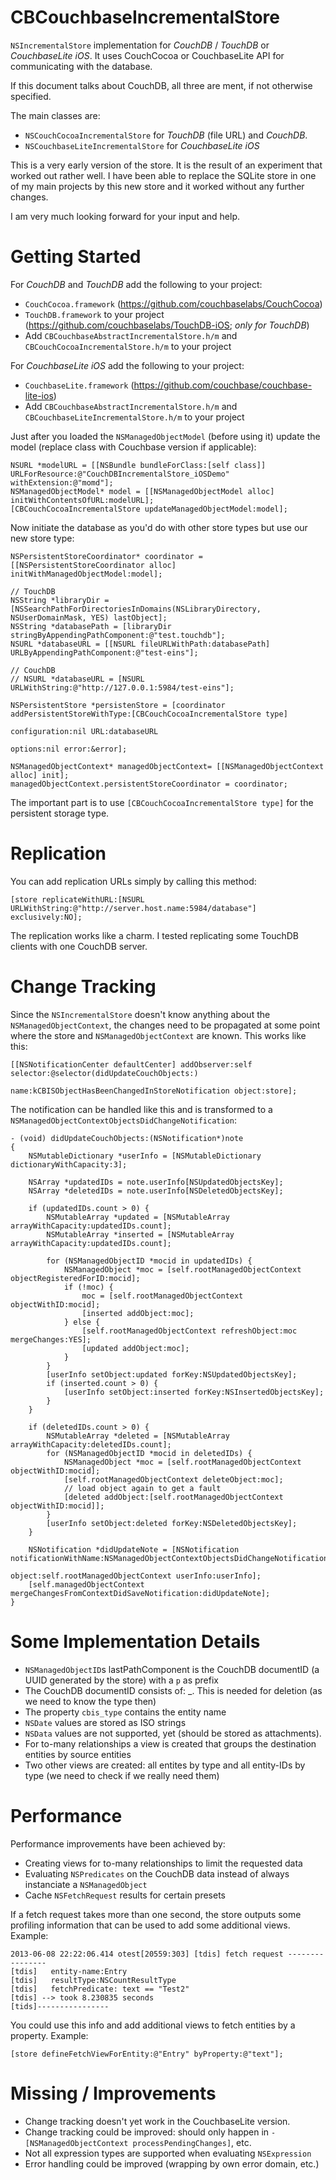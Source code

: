 # CBCouchbaseIncrementalStore #

``NSIncrementalStore`` implementation for _CouchDB_ / _TouchDB_ or _CouchbaseLite iOS_. It uses CouchCocoa or CouchbaseLite API for communicating with the database.

If this document talks about CouchDB, all three are ment, if not otherwise specified.

The main classes are:

  - ``NSCouchCocoaIncrementalStore`` for _TouchDB_ (file URL) and _CouchDB_.
  - ``NSCouchbaseLiteIncrementalStore`` for _CouchbaseLite iOS_

This is a very early version of the store. It is the result of an experiment that worked out rather well. I have been able to replace the SQLite store in one of my main projects by this new store and it worked without any further changes.

I am very much looking forward for your input and help.


# Getting Started #

For _CouchDB_ and _TouchDB_ add the following to your project:

  - ``CouchCocoa.framework`` (https://github.com/couchbaselabs/CouchCocoa)
  - ``TouchDB.framework`` to your project (https://github.com/couchbaselabs/TouchDB-iOS; *only for TouchDB*)
  - Add ``CBCouchbaseAbstractIncrementalStore.h/m`` and ``CBCouchCocoaIncrementalStore.h/m`` to your project
  
For _CouchbaseLite iOS_ add the following to your project:

  - ``CouchbaseLite.framework`` (https://github.com/couchbase/couchbase-lite-ios)
  - Add ``CBCouchbaseAbstractIncrementalStore.h/m`` and ``CBCouchbaseLiteIncrementalStore.h/m`` to your project

Just after you loaded the ``NSManagedObjectModel`` (before using it) update the model (replace class with Couchbase version if applicable):

```
NSURL *modelURL = [[NSBundle bundleForClass:[self class]] URLForResource:@"CouchDBIncrementalStore_iOSDemo" withExtension:@"momd"];
NSManagedObjectModel* model = [[NSManagedObjectModel alloc] initWithContentsOfURL:modelURL];
[CBCouchCocoaIncrementalStore updateManagedObjectModel:model];
```

Now initiate the database as you'd do with other store types but use our new store type:

```
NSPersistentStoreCoordinator* coordinator = [[NSPersistentStoreCoordinator alloc] initWithManagedObjectModel:model];

// TouchDB
NSString *libraryDir = [NSSearchPathForDirectoriesInDomains(NSLibraryDirectory, NSUserDomainMask, YES) lastObject];
NSString *databasePath = [libraryDir stringByAppendingPathComponent:@"test.touchdb"];
NSURL *databaseURL = [[NSURL fileURLWithPath:databasePath] URLByAppendingPathComponent:@"test-eins"];

// CouchDB
// NSURL *databaseURL = [NSURL URLWithString:@"http://127.0.0.1:5984/test-eins"];

NSPersistentStore *persistenStore = [coordinator addPersistentStoreWithType:[CBCouchCocoaIncrementalStore type]
                                                              configuration:nil URL:databaseURL
                                                                    options:nil error:&error];

NSManagedObjectContext* managedObjectContext= [[NSManagedObjectContext alloc] init];
managedObjectContext.persistentStoreCoordinator = coordinator;
```

The important part is to use ``[CBCouchCocoaIncrementalStore type]`` for the persistent storage type.


# Replication #

You can add replication URLs simply by calling this method:

```
[store replicateWithURL:[NSURL URLWithString:@"http://server.host.name:5984/database"] exclusively:NO];
```

The replication works like a charm. I tested replicating some TouchDB clients with one CouchDB server.


# Change Tracking #

Since the ``NSIncrementalStore`` doesn't know anything about the ``NSManagedObjectContext``, the changes need to be propagated at some point where the store and ``NSManagedObjectContext`` are known. This works like this:

```
[[NSNotificationCenter defaultCenter] addObserver:self selector:@selector(didUpdateCouchObjects:)
                                                 name:kCBISObjectHasBeenChangedInStoreNotification object:store];
```

The notification can be handled like this and is transformed to a ``NSManagedObjectContextObjectsDidChangeNotification``:

```
- (void) didUpdateCouchObjects:(NSNotification*)note
{
    NSMutableDictionary *userInfo = [NSMutableDictionary dictionaryWithCapacity:3];
    
    NSArray *updatedIDs = note.userInfo[NSUpdatedObjectsKey];
    NSArray *deletedIDs = note.userInfo[NSDeletedObjectsKey];
    
    if (updatedIDs.count > 0) {
        NSMutableArray *updated = [NSMutableArray arrayWithCapacity:updatedIDs.count];
        NSMutableArray *inserted = [NSMutableArray arrayWithCapacity:updatedIDs.count];
        
        for (NSManagedObjectID *mocid in updatedIDs) {
            NSManagedObject *moc = [self.rootManagedObjectContext objectRegisteredForID:mocid];
            if (!moc) {
                moc = [self.rootManagedObjectContext objectWithID:mocid];
                [inserted addObject:moc];
            } else {
                [self.rootManagedObjectContext refreshObject:moc mergeChanges:YES];
                [updated addObject:moc];
            }
        }
        [userInfo setObject:updated forKey:NSUpdatedObjectsKey];
        if (inserted.count > 0) {
            [userInfo setObject:inserted forKey:NSInsertedObjectsKey];
        }
    }
    
    if (deletedIDs.count > 0) {
        NSMutableArray *deleted = [NSMutableArray arrayWithCapacity:deletedIDs.count];
        for (NSManagedObjectID *mocid in deletedIDs) {
            NSManagedObject *moc = [self.rootManagedObjectContext objectWithID:mocid];
            [self.rootManagedObjectContext deleteObject:moc];
            // load object again to get a fault
            [deleted addObject:[self.rootManagedObjectContext objectWithID:mocid]];
        }
        [userInfo setObject:deleted forKey:NSDeletedObjectsKey];
    }

    NSNotification *didUpdateNote = [NSNotification notificationWithName:NSManagedObjectContextObjectsDidChangeNotification
                                                                  object:self.rootManagedObjectContext userInfo:userInfo];
    [self.managedObjectContext mergeChangesFromContextDidSaveNotification:didUpdateNote];
}
```



# Some Implementation Details #

  - ``NSManagedObjectID``s lastPathComponent is the CouchDB documentID (a UUID generated by the store) with a ``p`` as prefix
  - The CouchDB documentID consists of: <entity-name>_<UUID>. This is needed for deletion (as we need to know the type then)
  - The property ``cbis_type`` contains the entity name
  - ``NSDate`` values are stored as ISO strings
  - ``NSData`` values are not supported, yet (should be stored as attachments).
  - For to-many relationships a view is created that groups the destination entities by source entities
  - Two other views are created: all entites by type and all entity-IDs by type (we need to check if we really need them)


# Performance #

Performance improvements have been achieved by:

  - Creating views for to-many relationships to limit the requested data
  - Evaluating ``NSPredicates`` on the CouchDB data instead of always instanciate a ``NSManagedObject``
  - Cache ``NSFetchRequest`` results for certain presets
  
If a fetch request takes more than one second, the store outputs some profiling information that can be used to add some additional views. Example:

```
2013-06-08 22:22:06.414 otest[20559:303] [tdis] fetch request ---------------- 
[tdis]   entity-name:Entry
[tdis]   resultType:NSCountResultType
[tdis]   fetchPredicate: text == "Test2"
[tdis] --> took 8.230835 seconds
[tids]---------------- 
```

You could use this info and add additional views to fetch entities by a property. Example:

```
[store defineFetchViewForEntity:@"Entry" byProperty:@"text"];
```


# Missing / Improvements #

  - Change tracking doesn't yet work in the CouchbaseLite version.
  - Change tracking could be improved: should only happen in ``-[NSManagedObjectContext processPendingChanges]``, etc.
  - Not all expression types are supported when evaluating ``NSExpression``
  - Error handling could be improved (wrapping by own error domain, etc.)
